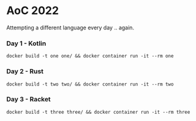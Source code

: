 # AoC 2022

Attempting a different language every day .. again.

### Day 1 - Kotlin

```docker build -t one one/ && docker container run -it --rm one```

### Day 2 - Rust

```docker build -t two two/ && docker container run -it --rm two```

### Day 3 - Racket

```docker build -t three three/ && docker container run -it --rm three```
